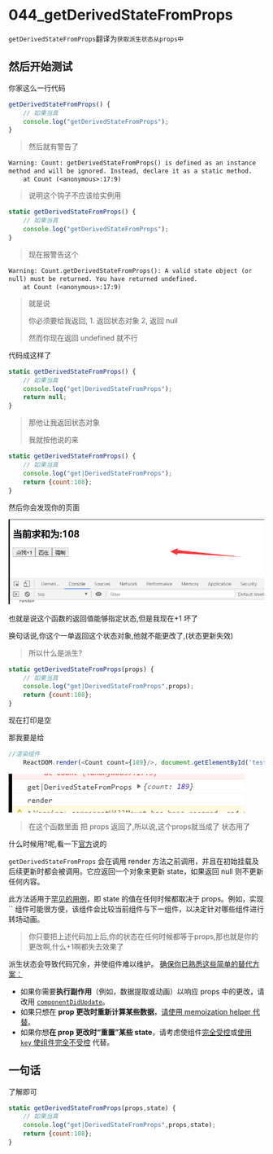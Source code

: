 # 044_getDerivedStateFromProps



`getDerivedStateFromProps`翻译为`获取派生状态从props中`

## 然后开始测试

你家这么一行代码

```javascript
getDerivedStateFromProps() {
    // 如果当真
    console.log("getDerivedStateFromProps");
}
```

> 然后就有警告了

```
Warning: Count: getDerivedStateFromProps() is defined as an instance method and will be ignored. Instead, declare it as a static method.
    at Count (<anonymous>:17:9)
```

> 说明这个钩子不应该给实例用

```javascript
static getDerivedStateFromProps() {
    // 如果当真
    console.log("getDerivedStateFromProps");
}
```

> 现在报警告这个

```
Warning: Count.getDerivedStateFromProps(): A valid state object (or null) must be returned. You have returned undefined.
    at Count (<anonymous>:17:9)
```

> 就是说
>
> 你必须要给我返回, 1. 返回状态对象 2, 返回 null 
>
> 然而你现在返回 undefined 就不行

代码成这样了

```javascript
static getDerivedStateFromProps() {
    // 如果当真
    console.log("get|DerivedStateFromProps");
    return null;
}
```

> 那他让我返回状态对象
>
> 我就按他说的来



```javascript
static getDerivedStateFromProps() {
    // 如果当真
    console.log("get|DerivedStateFromProps");
    return {count:108};
}
```



然后你会发现你的页面

![1615381094342](044_getDerivedStateFromProps/1615381094342.png)

也就是说这个函数的返回值能够指定状态,但是我现在+1 坏了

换句话说,你这个一单返回这个状态对象,他就不能更改了,(状态更新失效)

> 所以什么是派生?

```javascript
static getDerivedStateFromProps(props) {
    // 如果当真
    console.log("get|DerivedStateFromProps",props);
    return {count:108};
}
```

现在打印是空

那我要是给

```javascript
//渲染组件
    ReactDOM.render(<Count count={189}/>, document.getElementById('test'))
```

![1615381324806](044_getDerivedStateFromProps/1615381324806.png)



> 在这个函数里面 把 props 返回了,所以说,这个props就当成了 状态用了

什么时候用?呢,看一下[官方](https://react.docschina.org/docs/react-component.html#static-getderivedstatefromprops)说的

 `getDerivedStateFromProps` 会在调用 render 方法之前调用，并且在初始挂载及后续更新时都会被调用。它应返回一个对象来更新 state，如果返回 null 则不更新任何内容。 

 此方法适用于[罕见的用例](https://react.docschina.org/blog/2018/06/07/you-probably-dont-need-derived-state.html#when-to-use-derived-state)，即 state 的值在任何时候都取决于 props。例如，实现 `` 组件可能很方便，该组件会比较当前组件与下一组件，以决定针对哪些组件进行转场动画。 

> 你只要把上述代码加上后,你的状态在任何时候都等于props,那也就是你的更改啊,什么+1啊都失去效果了

派生状态会导致代码冗余，并使组件难以维护。 [确保你已熟悉这些简单的替代方案：](https://react.docschina.org/blog/2018/06/07/you-probably-dont-need-derived-state.html)

- 如果你需要**执行副作用**（例如，数据提取或动画）以响应 props 中的更改，请改用 [`componentDidUpdate`](https://react.docschina.org/docs/react-component.html#componentdidupdate)。
- 如果只想在 **prop 更改时重新计算某些数据**，[请使用 memoization helper 代替](https://react.docschina.org/blog/2018/06/07/you-probably-dont-need-derived-state.html#what-about-memoization)。
- 如果你想**在 prop 更改时“重置”某些 state**，请考虑使组件[完全受控](https://react.docschina.org/blog/2018/06/07/you-probably-dont-need-derived-state.html#recommendation-fully-controlled-component)或[使用 `key` 使组件完全不受控](https://react.docschina.org/blog/2018/06/07/you-probably-dont-need-derived-state.html#recommendation-fully-uncontrolled-component-with-a-key) 代替。

## 一句话

了解即可

```javascript
static getDerivedStateFromProps(props,state) {
    // 如果当真
    console.log("get|DerivedStateFromProps",props,state);
    return {count:108};
}
```


